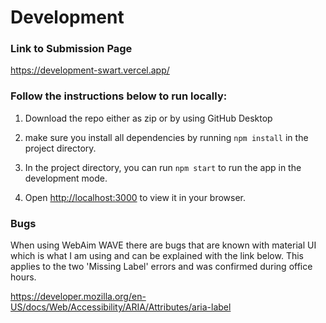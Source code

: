 # Development


### Link to Submission Page
[https://development-swart.vercel.app/
](https://matthewmurakami.github.io/development-submission/)
### Follow the instructions below to run locally:

1) Download the repo either as zip or by using GitHub Desktop

2) make sure you install all dependencies by running `npm install` in the project directory.

3) In the project directory, you can run `npm start` to run the app in the development mode.

4) Open [http://localhost:3000](http://localhost:3000) to view it in your browser.


### Bugs
When using WebAim WAVE there are bugs that are known with material UI which is what I am using and can be explained with the link below. This applies to the two 'Missing Label' errors and was confirmed during office hours.


https://developer.mozilla.org/en-US/docs/Web/Accessibility/ARIA/Attributes/aria-label
